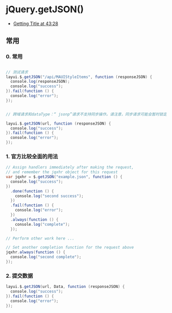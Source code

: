 # jQuery.getJSON()

- [Getting Title at 43:28](https://api.jquery.com/jQuery.getJSON/#jQuery-getJSON-url-data-success)

## 常用

### 0. 常用

```c#

// 测试请求
layui.$.getJSON("/api/MAUIStyleItems", function (responseJSON) {
  console.log(responseJSON);
  console.log("success");
}).fail(function () {
  console.log("error");
});


// 跨域请求和dataType：“ jsonp”请求不支持同步操作。请注意，同步请求可能会暂时锁定浏览器，从而在请求处于活动状态时禁用任何操作。

layui.$.getJSON(url, function (responseJSON) {
  console.log("success");
}).fail(function () {
  console.log("error");
});
```

### 1. 官方比较全面的用法

```c#
// Assign handlers immediately after making the request,
// and remember the jqxhr object for this request
var jqxhr = $.getJSON("example.json", function () {
  console.log("success");
})
  .done(function () {
    console.log("second success");
  })
  .fail(function () {
    console.log("error");
  })
  .always(function () {
    console.log("complete");
  });

// Perform other work here ...

// Set another completion function for the request above
jqxhr.always(function () {
  console.log("second complete");
});
```

### 2. 提交数据

```c#
layui.$.getJSON(url, Data, function (responseJSON) {
  console.log("success");
}).fail(function () {
  console.log("error");
});
```
